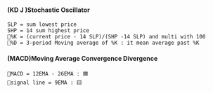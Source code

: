 #### (KD J )Stochastic Oscillator
    SLP = sum lowest price
    SHP = 14 sum highest price
    🔨%K = (current price - 14 SLP)/(SHP -14 SLP) and multi with 100
    🔨%D = 3-period Moving average of %K : it mean average past %K

#### (MACD)Moving Average Convergence Divergence
    🔨MACD = 12EMA - 26EMA : 🟦  
    🔨signal line = 9EMA : 🟨
